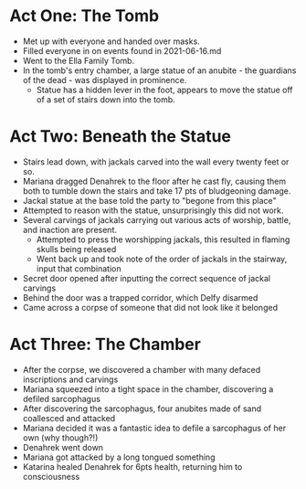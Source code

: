# Act One: The Tomb
  
  - Met up with everyone and handed over masks.
  - Filled everyone in on events found in 2021-06-16.md
  - Went to the Ella Family Tomb.
  - In the tomb's entry chamber, a large statue of an anubite - the guardians of the dead - was displayed in prominence.
    - Statue has a hidden lever in the foot, appears to move the statue off of a set of stairs down into the tomb.

# Act Two: Beneath the Statue
  
  - Stairs lead down, with jackals carved into the wall every twenty feet or so.
  - Mariana dragged Denahrek to the floor after he cast fly, causing them both to tumble down the stairs and take 17 pts of bludgeoning damage.
  - Jackal statue at the base told the party to "begone from this place"
  - Attempted to reason with the statue, unsurprisingly this did not work.
  - Several carvings of jackals carrying out various acts of worship, battle, and inaction are present.
    - Attempted to press the worshipping jackals, this resulted in flaming skulls being released
    - Went back up and took note of the order of jackals in the stairway, input that combination
  - Secret door opened after inputting the correct sequence of jackal carvings
  - Behind the door was a trapped corridor, which Delfy disarmed
  - Came across a corpse of someone that did not look like it belonged

# Act Three: The Chamber
  
  - After the corpse, we discovered a chamber with many defaced inscriptions and carvings
  - Mariana squeezed into a tight space in the chamber, discovering a defiled sarcophagus
  - After discovering the sarcophagus, four anubites made of sand coallesced and attacked
  - Mariana decided it was a fantastic idea to defile a sarcophagus of her own (why though?!)
  - Denahrek went down
  - Mariana got attacked by a long tongued something
  - Katarina healed Denahrek for 6pts health, returning him to consciousness